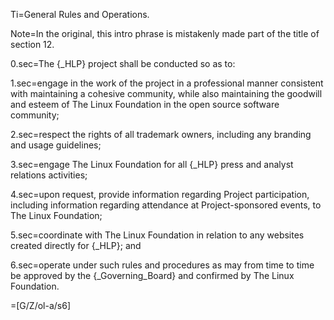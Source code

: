 Ti=General Rules and Operations.

Note=In the original, this intro phrase is mistakenly made part of the title of section 12.

0.sec=The {_HLP} project shall be conducted so as to:

1.sec=engage in the work of the project in a professional manner consistent with maintaining a cohesive community, while also maintaining the goodwill and esteem of The Linux Foundation in the open source software community;

2.sec=respect the rights of all trademark owners, including any branding and usage guidelines;

3.sec=engage The Linux Foundation for all {_HLP} press and analyst relations activities;

4.sec=upon request, provide information regarding Project participation, including information regarding attendance at Project-sponsored events, to The Linux Foundation;

5.sec=coordinate with The Linux Foundation in relation to any websites created directly for {_HLP}; and

6.sec=operate under such rules and procedures as may from time to time be approved by the {_Governing_Board} and confirmed by The Linux Foundation.

=[G/Z/ol-a/s6]
